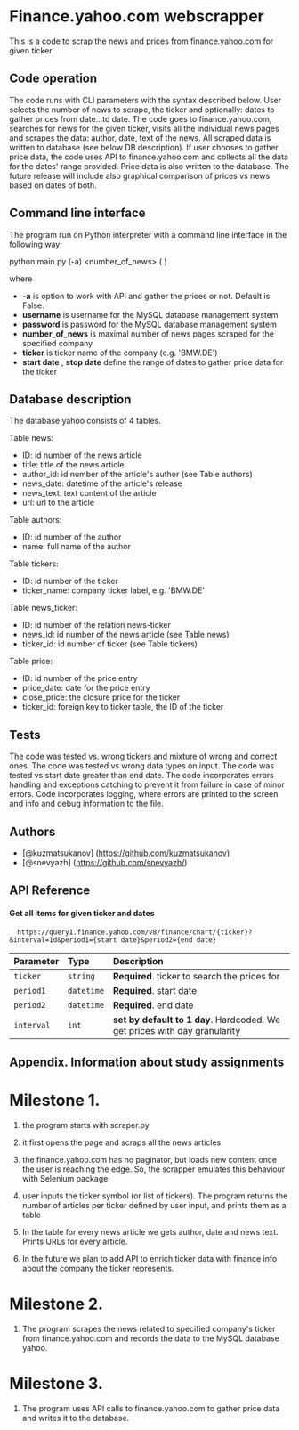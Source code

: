 
# Finance.yahoo.com webscrapper

This is a code to scrap the news and prices from finance.yahoo.com for given ticker

## Code operation
The code runs with CLI parameters with the syntax described below.
User selects the number of news to scrape, the ticker and optionally: dates to gather prices from date...to date.
The code goes to finance.yahoo.com, searches for news for the given ticker, visits all the individual news pages and scrapes the data:
author, date, text of the news.
All scraped data is written to database (see below DB description).
If user chooses to gather price data, the code uses API to finance.yahoo.com and collects all the data for the dates' range provided.
Price data is also written to the database.
The future release will include also graphical comparison of prices vs news based on dates of both.

## Command line interface

The program run on Python interpreter with a command line interface in the following way:

python main.py (-a) <username> <password> <number_of_news> <ticker> (<start date> <stop date>)

where
* **-a** is option to work with API and gather the prices or not. Default is False.
* **username** is username for the MySQL database management system
* **password** is password for the MySQL database management system
* **number_of_news** is maximal number of news pages scraped for the specified company
* **ticker** is ticker name of the company (e.g. 'BMW.DE')
* **start date** , **stop date** define the range of dates to gather price data for the ticker


## Database description

The database yahoo consists of 4 tables.

Table news:
* ID: id number of the news article
* title: title of the news article
* author_id: id number of the article's author (see Table authors)
* news_date: datetime of the article's release
* news_text: text content of the article
* url: url to the article

Table authors:
* ID: id number of the author
* name: full name of the author

Table tickers:
* ID: id number of the ticker
* ticker_name: company ticker label, e.g. 'BMW.DE'

Table news_ticker:
* ID: id number of the relation news-ticker
* news_id: id number of the news article (see Table news)
* ticker_id: id number of ticker (see Table tickers)

Table price:
* ID: id number of the price entry
* price_date: date for the price entry
* close_price: the closure price for the ticker
* ticker_id: foreign key to ticker table, the ID of the ticker


## Tests
The code was tested vs. wrong tickers and mixture of wrong and correct ones. 
The code was tested vs wrong data types on input.
The code was tested vs start date greater than end date.
The code incorporates errors handling and exceptions catching to prevent it from failure in case of minor errors.
Code incorporates logging, where errors are printed to the screen and info and debug information to the file.



## Authors

- [@kuzmatsukanov] (https://github.com/kuzmatsukanov)
- [@snevyazh] (https://github.com/snevyazh/)


## API Reference 

#### Get all items for given ticker and dates

```http
  https://query1.finance.yahoo.com/v8/finance/chart/{ticker}?&interval=1d&period1={start date}&period2={end date}
```

| Parameter  | Type       | Description                                                                 |
|:-----------|:-----------|:----------------------------------------------------------------------------|
| `ticker`   | `string`   | **Required**. ticker to search the prices for                               |
| `period1`  | `datetime` | **Required**. start date                                                    |
| `period2`  | `datetime` | **Required**. end date                                                      |
| `interval` | `int`      | **set by default to 1 day**. Hardcoded. We get prices with  day granularity |



## Appendix. Information about study assignments

# Milestone 1.

1) the program starts with scraper.py

2) it first opens the page and scraps all the news articles

3) the finance.yahoo.com has no paginator, but loads new content once the 
user is reaching the edge. So, the scrapper emulates this behaviour with
Selenium package

4) user inputs the ticker symbol (or list of tickers). The program returns 
the number of articles per ticker defined by user input, and prints them as a table

5) In the table for every news article we gets author, date and news text. Prints URLs 
for every article. 

6) In the future we plan to add API to enrich ticker data with finance info
about the company the ticker represents.

# Milestone 2.

1) The program scrapes the news related to specified company's ticker from finance.yahoo.com 
and records the data to the MySQL database yahoo.

# Milestone 3.
1) The program uses API calls to finance.yahoo.com to gather price data and writes it to the database.



